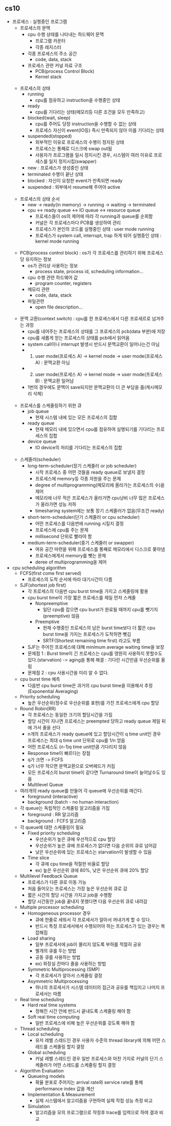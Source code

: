 cs10
-------------

* 프로세스 : 실행중인 프로그램
    * 프로세스의 문맥
        * cpu 수행 상태를 나타내는 하드웨어 문맥
            * 프로그램 카운터
            * 각종 레지스터
        * 각종 프로세스의 주소 공간
            * code, data, stack
        * 프로세스 관련 커널 자료 구조
            * PCB(process Control Block)
            * Kernel stack
              <br/><br/>
    * 프로세스의 상태
        * running
            * cpu를 점유하고 instruction을 수행중인 상태
        * ready
            * cpu를 기다리는 상태(메모리등 다른 조건을 모두 만족하고)
        * blocked(wait, sleep)
            * cpu를 주어도 당장 instruction을 수행할 수 없는 상태
            * 프로세스 자신이 event(IO등) 즉시 만족되지 않아 이를 기다리는 상태
        * suspended(stopped)
            * 외부적인 이유로 프로세스의 수행이 정지된 상태
            * 프로세스는 통째로 디스크에 swap out됨
            * 사용자가 프로그램을 일시 정지시킨 경우, 시스템이 여러 이유로 프로세스를 일지 정지시킴(swapper)
        * new : 프로세스가 생성중인 상태
        * terminated 수행이 끝난 상태
        * blocked : 자신이 요청한 event가 만족되면 ready
        * suspended : 외부에서 resume해 주어야 active
          <br/><br/>
    * 프로세스의 상태 순서
        * new -> ready(in memory) -> running -> waiting -> terminated
        * cpu <-> ready queue <-> IO queue <-> resource queue
            * 프로세스들이 os의 제어에 따라 각 running과 queue를 순회함
            * 커널은 각 프로세스마다 PCB를 생성하여 관리
            * 프로세스가 본인의 코드를 실행중인 상태 : user mode running
            * 프로세스가 system call, interrupt, trap 하게 되어 실행중인 상태 : kernel mode running
              <br/><br/>
    * PCB(process control block) : os가 각 프로세스를 관리하기 위해 프로세스당 유지하는 정보
        * os가 관리상 사용하는 정보
            * process state, process id, scheduling information...
        * cpu 수행 관련 하드웨어 값
            * program counter, registers
        * 메모리 관련
            * code, data, stack
        * 파일관련
            * open file description...
              <br/><br/>
    * 문맥 교환(context switch) : cpu를 한 프로세스에서 다른 프로세르로 넘겨주는 과정
        * cpu를 내어주는 프로세스의 상태를 그 프로세스의 pcb(data 부분)에 저장
        * cpu를 새롭게 얻는 프로세스의 상태를 pcb에서 읽어옴
        * system call이나 interrupt 발생시 반드시 문맥교환이 일어나는건 아님
        *
            1. user mode(프로세스 A) -> kernel mode -> user mode(프로세스 A) : 문맥교환 아님
        *
            2. user mode(프로세스 A) -> kernel mode -> user mode(프로세스 B) : 문맥교환 일어남
        * 1번의 경우에도 문맥이 save되지만 문맥교환이 더 큰 부담을 줌(캐시메모리 삭제)
          <br/><br/>
    * 프로세스를 스케줄링하기 위한 큐
        * job queue
            * 현재 시스템 내에 있는 모든 프로세스의 집합
        * ready queue
            * 현재 메모리 내에 있으면서 cpu를 점유하여 실행되기를 기다리는 프로세스의 집합
        * device queue
            * IO device의 처리를 기다리는 프로세스의 집합
              <br/><br/>
    * 스케줄러(scheduler)
        * long-term-scheduler(장기 스케줄러 or job scheduler)
            * 시작 프로세스 중 어떤 것들을 ready queue로 보낼지 결정
            * 프로세스에 memory등 각종 자원을 주는 문제
            * degree of multiprogramming(메모리에 올라가는 프로세스의 수)을 제어
            * 메모리에 너무 적은 프로세스가 올라가면 cpu낭비 너무 많은 프로세스가 올라가면 성능 저하
            * timesharing system에는 보통 장기 스케줄러가 없음(무조건 ready)
        * short-term-scheduler(단기 스케줄러 or cpu scheduler)
            * 어떤 프로세스를 다음번에 running 시킬지 결정
            * 프로세스에 cpu를 주는 문제
            * millisecond 단위로 빨라야 함
        * medium-term-scheduler(중기 스케줄러 or swapper)
            * 여유 공간 마련을 위해 프로세스를 통째로 메모리에서 디스크로 쫒아냄
            * 프로세스에게서 memory를 뺏는 문제
            * deree of multiprogramming을 제어
* cpu scheduling algorithm
    * FCFS(first come first served)
        * 프로세스의 도착 순서에 따라 대기시간이 다름
    * SJF(shortest job first)
        * 각 프로세스의 다음번 cpu burst time을 가지고 스케줄링에 활용
        * cpu burst time이 가장 짧은 프로세스를 제일 먼저 스케줄
            * Nonpreemptive
                * 일단 cpu를 잡으면 cpu burst가 완료될 때까지 cpu를 뺏기지(preemptive) 않음
            * Preemptive
                * 현재 수행중인 프로세스의 남은 burst time보다 더 짧은 cpu burst time을 가지는 프로세스가 도착하면 뺏김
                * SRTF(Shortest remaining time first) 라고도 부름
        * SJF는 주어진 프로세스에 대해 minimum average waiting time을 보장
        * 문제점 1 : Burst time이 긴 프로세스는 cpu를 영원히 사용하지 못할수도 있다.(starvation)
          -> aging을 통해 해결 : 기다린 시간만큼 우선순위를 올림
        * 문제점 2 : cpu 사용시간을 미리 알 수 없다.
    * cpu burst time 예측
        * 다음번 cpu burst time은 과거의 cpu burst time을 이용해서 추정 (Exponential Averaging)
    * Priority scheduling
        * 높은 우선순위(정수로 우선순위를 표현)를 가진 프로세스에게 cpu 할당
    * Round Robin(RR)
        * 각 프로세스는 동일한 크기의 할당시간을 가짐
        * 할당 시간이 지나면 프로세스는 preempted 당하고 ready queue 제일 뒤에 가서 줄을 선다
        * n개의 프로세스가 ready queue에 있고 할당시간이 q time unit인 경우 프로세스는 최대 q time unit 단위로 cpu를 1/n 얻음
        * 어떤 프로세스도 (n-1)q time unit만큼 기다리지 않음
        * Response time이 빠르다는 장점
        * q가 크면 -> FCFS
        * q가 너무 작으면 문맥교환으로 오버헤드가 커짐
        * 모든 프로세스의 burst time이 같다면 Turnaround time이 늘어날수도 있음
        * Multilevel Queue
    * 여러개의 ready queue를 만들어 각 queue에 우선순위를 매긴다.
        * foreground (interactive)
        * background (batch - no human interaction)
    * 각 queue는 독립적인 스케줄링 알고리즘을 가짐
        * foreground : RR 알고리즘
        * background : FCFS 알고리즘
    * 각 queue에 대한 스케줄링이 필요
        * Fixed priority scheduling
            * 우선순위가 높은 큐에 우선적으로 cpu 할당
            * 우선순위가 높은 큐에 프로세스가 없다면 다음 순위의 큐로 넘어감
            * 낮은 우선순위에 있는 프로세스는 starvation이 발생할 수 있음
        * Time slice
            * 각 큐에 cpu time을 적절한 비율로 할당
            * ex) 높은 우선순위 큐에 80%, 낮은 우선순위 큐에 20% 할당
    * Multilevel Feedback Queue
        * 프로세스가 다른 큐로 이동 가능
        * 처음 들어오는 프로세스는 가장 높은 우선순위 큐로 감
        * 짧은 시간의 할당 시간을 가지고 job을 수행함
        * 할당 시간동안 job을 끝내지 못했다면 다음 우선순위 큐로 내려감
    * Multiple processor scheduling
        * Homogeneous processor 경우
            * 큐에 한줄로 세워서 각 프로세서가 알아서 꺼내가게 할 수 있다.
            * 반드시 특정 프로세서에서 수행되어야 하는 프로세스가 있는 경우는 복잡해짐
        * Load sharing
            * 일부 프로세서에 job이 몰리지 않도록 부하를 적절히 공유
            * 별개의 큐를 두는 방법
            * 공동 큐를 사용하는 방법
            * ex) 화장실 칸마다 줄을 사용하는 방법
        * Symmetric Multiprocessing (SMP)
            * 각 프로세서가 알아서 스케줄링 결정
        * Asymmetric Multiprocessing
            * 하나의 프로세서가 시스템 데이터의 접근과 공유를 책임지고 나머지 프로세서는 따름
    * Real time scheduling
        * Hard real time systems
            * 정해진 시간 안에 반드시 끝내도록 스케줄링 해야 함
        * Soft real time computing
            * 일반 프로세스에 비해 높은 우선순위를 갖도록 해야 함
    * Thread scheduling
        * Local scheduling
            * 유저 레벨 스레드인 경우 사용자 수준의 thread library에 의해 어떤 스레드를 스케줄링 할지 결정
        * Global scheduling
            * 커널 레벨 스레드인 경우 일반 프로세스와 마찬 가지로 커널의 단기 스케줄러가 어떤 스레드를 스케줄링 할지 결정
    * Algorithm Evaluation
        * Queueing models
            * 확율 분포로 주어지는 arrival rate와 service rate를 통해 performance index 값을 계산
        * Implementation & Measurement
            * 실제 시스템에서 알고리즘을 구현하여 실제 작접 성능 측정 비교
        * Simulation
            * 알고리즘을 모의 프로그램으로 작정후 trace를 입력으로 하여 결과 비교

